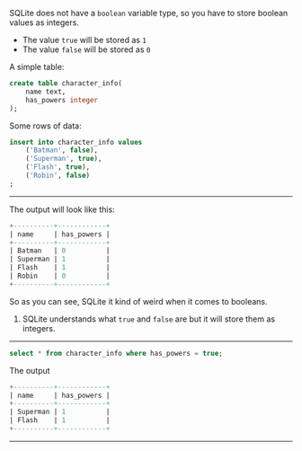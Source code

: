 SQLite does not have a `boolean` variable type, so you have to store boolean
values as integers.

- The value `true` will be stored as `1`
- The value `false` will be stored as `0`

A simple table:
```sql
create table character_info(
    name text,
    has_powers integer
);
```

Some rows of data:
```sql
insert into character_info values
    ('Batman', false),
    ('Superman', true),
    ('Flash', true),
    ('Robin', false)
;
```
_______________________________________________________________________________

The output will look like this:
```sql
+----------+------------+
| name     | has_powers |
+----------+------------+
| Batman   | 0          |
| Superman | 1          |
| Flash    | 1          |
| Robin    | 0          |
+----------+------------+
```
So as you can see, SQLite it kind of weird when it comes to booleans.

1. SQLite understands what `true` and `false` are but it will store them
as integers.
_______________________________________________________________________________

```sql
select * from character_info where has_powers = true;
```

The output
```sql
+----------+------------+
| name     | has_powers |
+----------+------------+
| Superman | 1          |
| Flash    | 1          |
+----------+------------+
```
_______________________________________________________________________________

